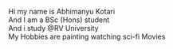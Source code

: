 Hi my name is Abhimanyu Kotari<br>
And I am a BSc (Hons) student<br>
And i study @RV University
<br>
My Hobbies are painting watching sci-fi Movies
